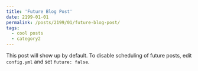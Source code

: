 ```yaml
---
title: 'Future Blog Post'
date: 2199-01-01
permalink: /posts/2199/01/future-blog-post/
tags:
  - cool posts
  - category2
---
```


This post will show up by default. To disable scheduling of future posts, edit `config.yml` and set `future: false`. 

